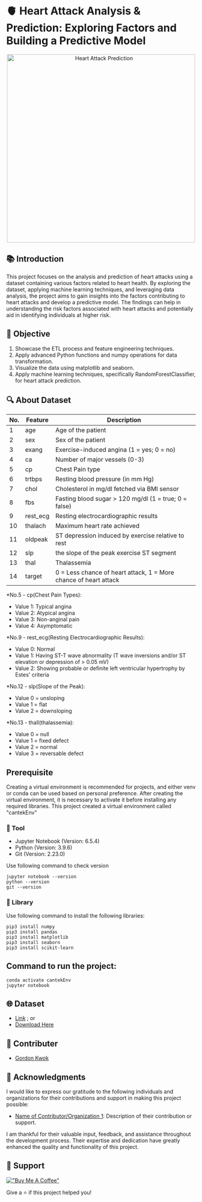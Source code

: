 # 🫀 Heart Attack Analysis & Prediction: Exploring Factors and Building a Predictive Model

<p align="center">
  <img src="https://github.com/gordonkwokkwok/Heart-Attack-Analysis-and-Prediction/assets/112631794/7695387f-1c77-48aa-9b03-2494d7e21a24" alt="Heart Attack Prediction" width="500">
</p>

## 📚 Introduction
This project focuses on the analysis and prediction of heart attacks using a dataset containing various factors related to heart health. By exploring the dataset, applying machine learning techniques, and leveraging data analysis, the project aims to gain insights into the factors contributing to heart attacks and develop a predictive model. The findings can help in understanding the risk factors associated with heart attacks and potentially aid in identifying individuals at higher risk.

## 🎯 Objective
1. Showcase the ETL process and feature engineering techniques.
2. Apply advanced Python functions and numpy operations for data transformation.
3. Visualize the data using matplotlib and seaborn.
4. Apply machine learning techniques, specifically RandomForestClassifier, for heart attack prediction.

## 🔍 About Dataset
| No. | Feature    | Description                                                                       |
|-----|------------|-----------------------------------------------------------------------------------|
| 1   | age        | Age of the patient                                                                |
| 2   | sex        | Sex of the patient                                                                |
| 3   | exang      | Exercise-induced angina (1 = yes; 0 = no)                                          |
| 4   | ca         | Number of major vessels (0-3)                                                     |
| 5   | cp         | Chest Pain type                                                                   |
| 6   | trtbps     | Resting blood pressure (in mm Hg)                                                  |
| 7   | chol       | Cholesterol in mg/dl fetched via BMI sensor                                        |
| 8   | fbs        | Fasting blood sugar > 120 mg/dl (1 = true; 0 = false)                               |
| 9   | rest_ecg   | Resting electrocardiographic results                                               |
| 10  | thalach    | Maximum heart rate achieved                                                       |
| 11  | oldpeak    | ST depression induced by exercise relative to rest                                                                     |
| 12  | slp        | the slope of the peak exercise ST segment                                                                             |
| 13  | thal       | Thalassemia                                                                         |
| 14  | target     | 0 = Less chance of heart attack, 1 = More chance of heart attack                   |

*No.5 - cp(Chest Pain Types):
- Value 1: Typical angina
- Value 2: Atypical angina
- Value 3: Non-anginal pain
- Value 4: Asymptomatic

*No.9 - rest_ecg(Resting Electrocardiographic Results):
- Value 0: Normal
- Value 1: Having ST-T wave abnormality (T wave inversions and/or ST elevation or depression of > 0.05 mV)
- Value 2: Showing probable or definite left ventricular hypertrophy by Estes' criteria

*No.12 - slp(Slope of the Peak):
- Value 0 = unsloping
- Value 1 = flat
- Value 2 = downsloping

*No.13 - thall(thalassemia):
- Value 0 = null
- Value 1 = fixed defect
- Value 2 = normal
- Value 3 = reversable defect

## Prerequisite
Creating a virtual environment is recommended for projects, and either venv or conda can be used based on personal preference. After creating the virtual environment, it is necessary to activate it before installing any required libraries. This project created a virtual environment called "cantekEnv"

### 🔧 Tool
- Jupyter Notebook (Version: 6.5.4)
- Python (Version: 3.9.6)
- Git (Version: 2.23.0)

Use following command to check version
```
jupyter notebook --version
python --version
git --version
```

### 📖 Library
Use following command to install the following libraries:
```
pip3 install numpy
pip3 install pandas
pip3 install matplotlib
pip3 install seaborn
pip3 install scikit-learn
```

## Command to run the project:
```
conda activate cantekEnv
jupyter notebook
```

## 🌐 Dataset
- [Link](https://www.kaggle.com/datasets/rashikrahmanpritom/heart-attack-analysis-prediction-dataset?select=heart.csv) ; or
- [Download Here](https)

## 👥 Contributer
- [Gordon Kwok](https://www.linkedin.com/in/gordonkwokch/)

## 🤝 Acknowledgments

I would like to express our gratitude to the following individuals and organizations for their contributions and support in making this project possible:

- [Name of Contributor/Organization 1](https://example.com): Description of their contribution or support.

I am thankful for their valuable input, feedback, and assistance throughout the development process. Their expertise and dedication have greatly enhanced the quality and functionality of this project.

## 💪 Support
[!["Buy Me A Coffee"](https://www.buymeacoffee.com/assets/img/custom_images/orange_img.png)](https://www.buymeacoffee.com/gordonhei25)

Give a ⭐️ if this project helped you!
